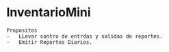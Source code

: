 # InventarioMini
	
	Propositos 
	-	LLevar contro de entrdas y salidas de reportes.
	-	Emitir Reportes Diarios.
	
